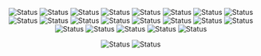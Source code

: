 <div align="center">
  
![Status](https://img.shields.io/badge/Sass-CC6699?style=for-the-badge&logo=sass&logoColor=white)
![Status](https://img.shields.io/badge/CSS3-1572B6?style=for-the-badge&logo=css3&logoColor=white)
![Status](https://img.shields.io/badge/HTML5-E34F26?style=for-the-badge&logo=html5&logoColor=white)
![Status](https://img.shields.io/badge/JavaScript-323330?style=for-the-badge&logo=javascript&logoColor=F7DF1E)
![Status](https://img.shields.io/badge/TypeScript-007ACC?style=for-the-badge&logo=typescript&logoColor=white)
![Status](https://img.shields.io/badge/MySQL-00000F?style=for-the-badge&logo=mysql&logoColor=white)
![Status](https://img.shields.io/badge/npm-CB3837?style=for-the-badge&logo=npm&logoColor=white)
![Status](https://img.shields.io/badge/Yarn-2C8EBB?style=for-the-badge&logo=yarn&logoColor=white)
![Status](https://img.shields.io/badge/React-20232A?style=for-the-badge&logo=react&logoColor=61DAFB)
![Status](https://img.shields.io/badge/Git-F05032?style=for-the-badge&logo=git&logoColor=white)
![Status](https://img.shields.io/badge/Figma-F24E1E?style=for-the-badge&logo=figma&logoColor=white)
![Status](https://img.shields.io/badge/Brave-FF1B2D?style=for-the-badge&logo=Brave&logoColor=white)
![Status](https://img.shields.io/badge/Ubuntu-E95420?style=for-the-badge&logo=ubuntu&logoColor=white)
![Status](https://img.shields.io/badge/Visual_Studio_Code-0078D4?style=for-the-badge&logo=visual%20studio%20code&logoColor=white)
![Status](https://img.shields.io/badge/Microsoft_Excel-217346?style=for-the-badge&logo=microsoft-excel&logoColor=white)
![Status](https://img.shields.io/badge/Microsoft_PowerPoint-B7472A?style=for-the-badge&logo=microsoft-powerpoint&logoColor=white)
![Status](https://img.shields.io/badge/Microsoft_Word-2B579A?style=for-the-badge&logo=microsoft-word&logoColor=white)
![Status](https://img.shields.io/badge/Notion-000000?style=for-the-badge&logo=notion&logoColor=white)
![Status](https://img.shields.io/badge/Trello-0052CC?style=for-the-badge&logo=trello&logoColor=white)
![Status](https://img.shields.io/badge/LibreOffice-18A303?style=for-the-badge&logo=LibreOffice&logoColor=white)
![Status](https://img.shields.io/badge/acer-laptop-83B81A?style=for-the-badge&logo=acer&logoColor=white)

![Status](https://github-readme-stats.vercel.app/api?username=AlexandreXYZ)
![Status](https://github-readme-streak-stats.herokuapp.com/?user=AlexandreXYZ)
</div>





<!--
**AlexandreXYZ/AlexandreXYZ** is a ✨ _special_ ✨ repository because its `README.md` (this file) appears on your GitHub profile.

Here are some ideas to get you started:

- 🔭 I’m currently working on ...
- 🌱 I’m currently learning ...
- 👯 I’m looking to collaborate on ...
- 🤔 I’m looking for help with ...
- 💬 Ask me about ...
- 📫 How to reach me: ...
- 😄 Pronouns: ...
- ⚡ Fun fact: ...
-->
